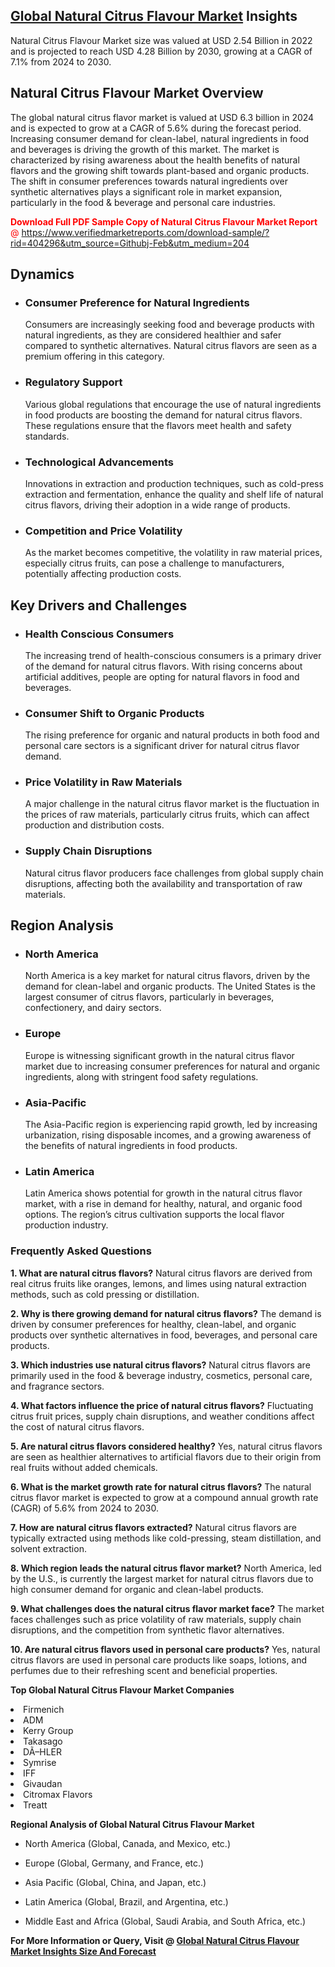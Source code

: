 <h2><a href="https://www.verifiedmarketreports.com/download-sample/?rid=404296&amp;utm_source=Githubj&amp;utm_medium=204" target="_blank">Global Natural Citrus Flavour Market</a> Insights</h2><p>Natural Citrus Flavour Market size was valued at USD 2.54 Billion in 2022 and is projected to reach USD 4.28 Billion by 2030, growing at a CAGR of 7.1% from 2024 to 2030.</p><p> <h2>Natural Citrus Flavour Market Overview</h2> <p>The global natural citrus flavor market is valued at USD 6.3 billion in 2024 and is expected to grow at a CAGR of 5.6% during the forecast period. Increasing consumer demand for clean-label, natural ingredients in food and beverages is driving the growth of this market. The market is characterized by rising awareness about the health benefits of natural flavors and the growing shift towards plant-based and organic products. The shift in consumer preferences towards natural ingredients over synthetic alternatives plays a significant role in market expansion, particularly in the food & beverage and personal care industries.</p> <p><p><span class=""><span style="color: #ff0000;"><strong>Download Full PDF Sample Copy of Natural Citrus Flavour Market Report</strong> @ </span><a href="https://www.verifiedmarketreports.com/download-sample/?rid=404296&amp;utm_source=Githubj-Feb&amp;utm_medium=204" target="_blank">https://www.verifiedmarketreports.com/download-sample/?rid=404296&amp;utm_source=Githubj-Feb&amp;utm_medium=204</a></span></p></p> <h2>Dynamics</h2> <ul> <li><h3>Consumer Preference for Natural Ingredients</h3> Consumers are increasingly seeking food and beverage products with natural ingredients, as they are considered healthier and safer compared to synthetic alternatives. Natural citrus flavors are seen as a premium offering in this category.</li> <li><h3>Regulatory Support</h3> Various global regulations that encourage the use of natural ingredients in food products are boosting the demand for natural citrus flavors. These regulations ensure that the flavors meet health and safety standards.</li> <li><h3>Technological Advancements</h3> Innovations in extraction and production techniques, such as cold-press extraction and fermentation, enhance the quality and shelf life of natural citrus flavors, driving their adoption in a wide range of products.</li> <li><h3>Competition and Price Volatility</h3> As the market becomes competitive, the volatility in raw material prices, especially citrus fruits, can pose a challenge to manufacturers, potentially affecting production costs.</li> </ul> <h2>Key Drivers and Challenges</h2> <ul> <li><h3>Health Conscious Consumers</h3> The increasing trend of health-conscious consumers is a primary driver of the demand for natural citrus flavors. With rising concerns about artificial additives, people are opting for natural flavors in food and beverages.</li> <li><h3>Consumer Shift to Organic Products</h3> The rising preference for organic and natural products in both food and personal care sectors is a significant driver for natural citrus flavor demand.</li> <li><h3>Price Volatility in Raw Materials</h3> A major challenge in the natural citrus flavor market is the fluctuation in the prices of raw materials, particularly citrus fruits, which can affect production and distribution costs.</li> <li><h3>Supply Chain Disruptions</h3> Natural citrus flavor producers face challenges from global supply chain disruptions, affecting both the availability and transportation of raw materials.</li> </ul> <h2>Region Analysis</h2> <ul> <li><h3>North America</h3> North America is a key market for natural citrus flavors, driven by the demand for clean-label and organic products. The United States is the largest consumer of citrus flavors, particularly in beverages, confectionery, and dairy sectors.</li> <li><h3>Europe</h3> Europe is witnessing significant growth in the natural citrus flavor market due to increasing consumer preferences for natural and organic ingredients, along with stringent food safety regulations.</li> <li><h3>Asia-Pacific</h3> The Asia-Pacific region is experiencing rapid growth, led by increasing urbanization, rising disposable incomes, and a growing awareness of the benefits of natural ingredients in food products.</li> <li><h3>Latin America</h3> Latin America shows potential for growth in the natural citrus flavor market, with a rise in demand for healthy, natural, and organic food options. The region’s citrus cultivation supports the local flavor production industry.</li> </ul> <h3>Frequently Asked Questions</h3> <p><strong>1. What are natural citrus flavors?</strong> Natural citrus flavors are derived from real citrus fruits like oranges, lemons, and limes using natural extraction methods, such as cold pressing or distillation.</p> <p><strong>2. Why is there growing demand for natural citrus flavors?</strong> The demand is driven by consumer preferences for healthy, clean-label, and organic products over synthetic alternatives in food, beverages, and personal care products.</p> <p><strong>3. Which industries use natural citrus flavors?</strong> Natural citrus flavors are primarily used in the food & beverage industry, cosmetics, personal care, and fragrance sectors.</p> <p><strong>4. What factors influence the price of natural citrus flavors?</strong> Fluctuating citrus fruit prices, supply chain disruptions, and weather conditions affect the cost of natural citrus flavors.</p> <p><strong>5. Are natural citrus flavors considered healthy?</strong> Yes, natural citrus flavors are seen as healthier alternatives to artificial flavors due to their origin from real fruits without added chemicals.</p> <p><strong>6. What is the market growth rate for natural citrus flavors?</strong> The natural citrus flavor market is expected to grow at a compound annual growth rate (CAGR) of 5.6% from 2024 to 2030.</p> <p><strong>7. How are natural citrus flavors extracted?</strong> Natural citrus flavors are typically extracted using methods like cold-pressing, steam distillation, and solvent extraction.</p> <p><strong>8. Which region leads the natural citrus flavor market?</strong> North America, led by the U.S., is currently the largest market for natural citrus flavors due to high consumer demand for organic and clean-label products.</p> <p><strong>9. What challenges does the natural citrus flavor market face?</strong> The market faces challenges such as price volatility of raw materials, supply chain disruptions, and the competition from synthetic flavor alternatives.</p> <p><strong>10. Are natural citrus flavors used in personal care products?</strong> Yes, natural citrus flavors are used in personal care products like soaps, lotions, and perfumes due to their refreshing scent and beneficial properties.</p> </p><p><strong>Top Global Natural Citrus Flavour Market Companies</strong></p><div data-test-id=""><p><li>Firmenich</li><li> ADM</li><li> Kerry Group</li><li> Takasago</li><li> DÃ–HLER</li><li> Symrise</li><li> IFF</li><li> Givaudan</li><li> Citromax Flavors</li><li> Treatt</li></p><div><strong>Regional Analysis of&nbsp;Global Natural Citrus Flavour Market</strong></div><ul><li dir="ltr"><p dir="ltr">North America&nbsp;(Global, Canada, and Mexico, etc.)</p></li><li dir="ltr"><p dir="ltr">Europe (Global, Germany, and France, etc.)</p></li><li dir="ltr"><p dir="ltr">Asia Pacific&nbsp;(Global, China, and Japan, etc.)</p></li><li dir="ltr"><p dir="ltr">Latin America&nbsp;(Global, Brazil, and Argentina, etc.)</p></li><li dir="ltr">Middle East and Africa&nbsp;(Global, Saudi Arabia, and South Africa, etc.)</li></ul><p><strong>For More Information or Query, Visit @&nbsp;</strong><strong><a href="https://www.verifiedmarketreports.com/product/natural-citrus-flavour-market/?utm_source=Githubj&amp;utm_medium=204" target="_blank">Global Natural Citrus Flavour Market Insights Size And Forecast</a></strong></p></div>
